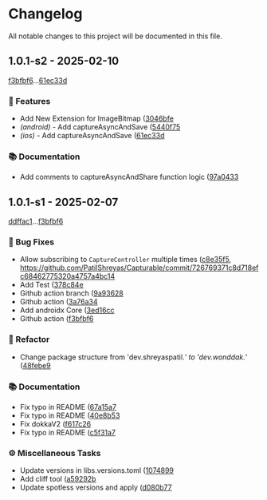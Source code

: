 # Changelog

All notable changes to this project will be documented in this file.



## 1.0.1-s2 - 2025-02-10

[f3bfbf6](f3bfbf68945151cad77c0c8bb71f837490e968d4)...[61ec33d](61ec33d999e49632cde23b3633c9539507b91f8a)

### 🚀 Features

- Add New Extension for ImageBitmap ([3046bfe](https://github.com/jmseb3/Capturable/commit/3046bfe9cf8440817dc657bfc765cc7a33bf45a1)
- *(android)* - Add captureAsyncAndSave ([5440f75](https://github.com/jmseb3/Capturable/commit/5440f75c0bafd883d84ec234e1f367669f96ead1)
- *(ios)* - Add captureAsyncAndSave ([61ec33d](https://github.com/jmseb3/Capturable/commit/61ec33d999e49632cde23b3633c9539507b91f8a)

### 📚 Documentation

- Add comments to captureAsyncAndShare function logic ([97a0433](https://github.com/jmseb3/Capturable/commit/97a04338e83da5947e418e08b034e489f1634e0b)



## 1.0.1-s1 - 2025-02-07

[ddffac1](ddffac1c90315376d2716283b807cd0891a318c7)...[f3bfbf6](f3bfbf68945151cad77c0c8bb71f837490e968d4)

### 🐛 Bug Fixes

- Allow subscribing to `CaptureController` multiple times ([c8e35f5](https://github.com/jmseb3/Capturable/commit/c8e35f59c3270ad4bb7f261dff9f15c1c2cc54bc), https://github.com/PatilShreyas/Capturable/commit/726769371c8d718efc68462775320a4757a4bc14
- Add Test ([378c84e](https://github.com/jmseb3/Capturable/commit/378c84ec5d295bfb9bb6637ba26eb7e80390e166)
- Github action branch ([9a93628](https://github.com/jmseb3/Capturable/commit/9a9362883d08707de28be714f90591c41014468e)
- Github action ([3a76a34](https://github.com/jmseb3/Capturable/commit/3a76a341fd58ce5c1a76483ac1d5355819aaa444)
- Add androidx Core ([3ed16cc](https://github.com/jmseb3/Capturable/commit/3ed16cc77872dc5bb0d3274a7c0d79e4bab949ff)
- Github action ([f3bfbf6](https://github.com/jmseb3/Capturable/commit/f3bfbf68945151cad77c0c8bb71f837490e968d4)

### 🚜 Refactor

- Change package structure from 'dev.shreyaspatil.*' to 'dev.wonddak.*' ([48febe9](https://github.com/jmseb3/Capturable/commit/48febe93659d40f0c088c064c2921d60489026bb)

### 📚 Documentation

- Fix typo in README ([67a15a7](https://github.com/jmseb3/Capturable/commit/67a15a79a023f41904c8b25d06cda3df071f2d2b)
- Fix typo in README ([40e8b53](https://github.com/jmseb3/Capturable/commit/40e8b5393ed9bcd958be55273093da47a55a7f4f)
- Fix dokkaV2 ([f617c26](https://github.com/jmseb3/Capturable/commit/f617c2687a747bbb66d18ce3c8b5ca443d226aad)
- Fix typo in README ([c5f31a7](https://github.com/jmseb3/Capturable/commit/c5f31a7cc141eaccfa11717bf355212ce71b451f)

### ⚙️ Miscellaneous Tasks

- Update versions in libs.versions.toml ([1074899](https://github.com/jmseb3/Capturable/commit/1074899594625ef299b8bfcdd250af64a6fdf9f8)
- Add cliff tool ([a59292b](https://github.com/jmseb3/Capturable/commit/a59292ba81518f9ea14c18c0da4806b8fcacd10a)
- Update spotless versions and apply ([d080b77](https://github.com/jmseb3/Capturable/commit/d080b77c76c98f5a90b2fde90b8dd16ef92b0870)

<!-- generated by git-cliff -->
